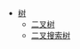 * [树](/data-structure/tree/README.md)
  * [二叉树](/data-structure/tree/binary-tree.md)
  * [二叉搜索树](/data-structure/tree/binary-search-tree.md)